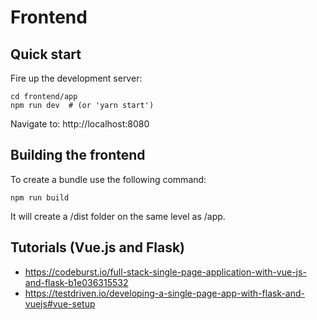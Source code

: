 # Frontend

## Quick start

Fire up the development server:

    cd frontend/app
    npm run dev  # (or 'yarn start')
    
Navigate to:
http://localhost:8080


## Building the frontend

To create a bundle use the following command:

    npm run build

It will create a /dist folder on the same level as /app.


## Tutorials (Vue.js and Flask)
* https://codeburst.io/full-stack-single-page-application-with-vue-js-and-flask-b1e036315532
* https://testdriven.io/developing-a-single-page-app-with-flask-and-vuejs#vue-setup